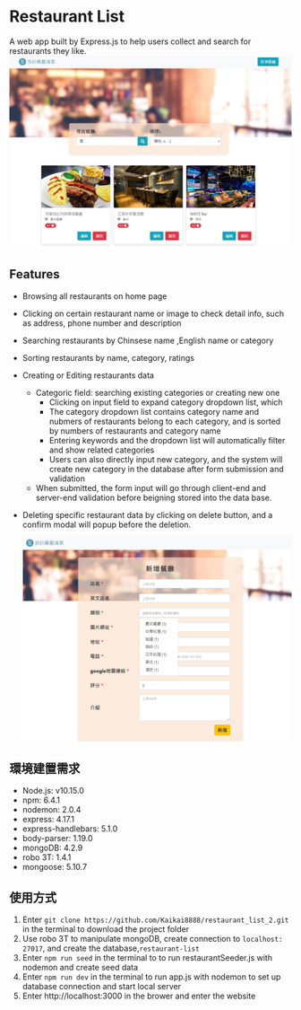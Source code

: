 # Restaurant List
A web app built by Express.js to help users collect and search for restaurants they like.![screenshot](./index_page_screenshot.png)

## Features
* Browsing all restaurants on home page

* Clicking on certain restaurant name or image to check detail info, such as address, phone number and description

* Searching restaurants by Chinsese name ,English name or category

* Sorting restaurants by name, category, ratings

* Creating or Editing restaurants data

  * Categoric field: searching existing categories or creating new one
    * Clicking on input field to expand category dropdown list, which 
    * The category dropdown list contains category name and nubmers of restaurants belong to each category, and is sorted by numbers of restaurants and category name
    * Entering keywords and the dropdown list will automatically filter and show related categories
    * Users can also directly input new category, and the system will create new category in the database after form submission and validation
  * When submitted, the form input will go through  client-end and server-end validation before beigning stored into the data base.

* Deleting specific restaurant data by clicking on delete button, and  a confirm modal will popup before the deletion.

  ![新增](./add_restaurant_screenshot.png)

## 環境建置需求
* Node.js: v10.15.0
* npm: 6.4.1
* nodemon: 2.0.4
* express: 4.17.1
* express-handlebars: 5.1.0
* body-parser: 1.19.0
* mongoDB: 4.2.9
* robo 3T: 1.4.1
* mongoose: 5.10.7

## 使用方式
1. Enter ` git clone https://github.com/Kaikai8888/restaurant_list_2.git ` in the terminal to download the project folder
2. Use robo 3T to manipulate mongoDB, create connection to `localhost: 27017`, and create the database,`restaurant-list`
3. Enter `npm run seed` in the terminal to to run restaurantSeeder.js with nodemon and create seed data
4. Enter `npm run dev` in the terminal to run app.js with nodemon to set up database connection and start  local server 
5. Enter http://localhost:3000 in the brower and enter the website

